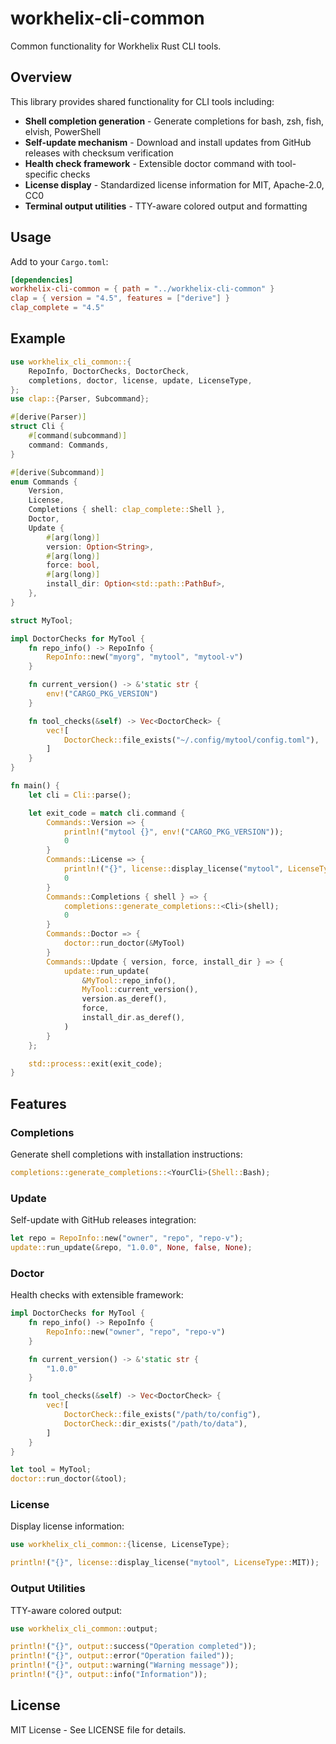 # workhelix-cli-common

Common functionality for Workhelix Rust CLI tools.

## Overview

This library provides shared functionality for CLI tools including:

- **Shell completion generation** - Generate completions for bash, zsh, fish, elvish, PowerShell
- **Self-update mechanism** - Download and install updates from GitHub releases with checksum verification
- **Health check framework** - Extensible doctor command with tool-specific checks
- **License display** - Standardized license information for MIT, Apache-2.0, CC0
- **Terminal output utilities** - TTY-aware colored output and formatting

## Usage

Add to your `Cargo.toml`:

```toml
[dependencies]
workhelix-cli-common = { path = "../workhelix-cli-common" }
clap = { version = "4.5", features = ["derive"] }
clap_complete = "4.5"
```

## Example

```rust
use workhelix_cli_common::{
    RepoInfo, DoctorChecks, DoctorCheck,
    completions, doctor, license, update, LicenseType,
};
use clap::{Parser, Subcommand};

#[derive(Parser)]
struct Cli {
    #[command(subcommand)]
    command: Commands,
}

#[derive(Subcommand)]
enum Commands {
    Version,
    License,
    Completions { shell: clap_complete::Shell },
    Doctor,
    Update {
        #[arg(long)]
        version: Option<String>,
        #[arg(long)]
        force: bool,
        #[arg(long)]
        install_dir: Option<std::path::PathBuf>,
    },
}

struct MyTool;

impl DoctorChecks for MyTool {
    fn repo_info() -> RepoInfo {
        RepoInfo::new("myorg", "mytool", "mytool-v")
    }

    fn current_version() -> &'static str {
        env!("CARGO_PKG_VERSION")
    }

    fn tool_checks(&self) -> Vec<DoctorCheck> {
        vec![
            DoctorCheck::file_exists("~/.config/mytool/config.toml"),
        ]
    }
}

fn main() {
    let cli = Cli::parse();

    let exit_code = match cli.command {
        Commands::Version => {
            println!("mytool {}", env!("CARGO_PKG_VERSION"));
            0
        }
        Commands::License => {
            println!("{}", license::display_license("mytool", LicenseType::MIT));
            0
        }
        Commands::Completions { shell } => {
            completions::generate_completions::<Cli>(shell);
            0
        }
        Commands::Doctor => {
            doctor::run_doctor(&MyTool)
        }
        Commands::Update { version, force, install_dir } => {
            update::run_update(
                &MyTool::repo_info(),
                MyTool::current_version(),
                version.as_deref(),
                force,
                install_dir.as_deref(),
            )
        }
    };

    std::process::exit(exit_code);
}
```

## Features

### Completions

Generate shell completions with installation instructions:

```rust
completions::generate_completions::<YourCli>(Shell::Bash);
```

### Update

Self-update with GitHub releases integration:

```rust
let repo = RepoInfo::new("owner", "repo", "repo-v");
update::run_update(&repo, "1.0.0", None, false, None);
```

### Doctor

Health checks with extensible framework:

```rust
impl DoctorChecks for MyTool {
    fn repo_info() -> RepoInfo {
        RepoInfo::new("owner", "repo", "repo-v")
    }

    fn current_version() -> &'static str {
        "1.0.0"
    }

    fn tool_checks(&self) -> Vec<DoctorCheck> {
        vec![
            DoctorCheck::file_exists("/path/to/config"),
            DoctorCheck::dir_exists("/path/to/data"),
        ]
    }
}

let tool = MyTool;
doctor::run_doctor(&tool);
```

### License

Display license information:

```rust
use workhelix_cli_common::{license, LicenseType};

println!("{}", license::display_license("mytool", LicenseType::MIT));
```

### Output Utilities

TTY-aware colored output:

```rust
use workhelix_cli_common::output;

println!("{}", output::success("Operation completed"));
println!("{}", output::error("Operation failed"));
println!("{}", output::warning("Warning message"));
println!("{}", output::info("Information"));
```

## License

MIT License - See LICENSE file for details.
